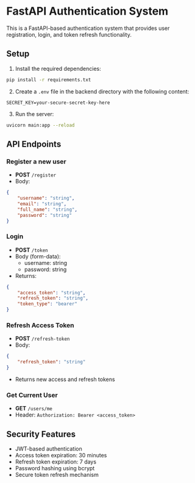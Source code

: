 # FastAPI Authentication System

This is a FastAPI-based authentication system that provides user registration, login, and token refresh functionality.

## Setup

1. Install the required dependencies:
```bash
pip install -r requirements.txt
```

2. Create a `.env` file in the backend directory with the following content:
```
SECRET_KEY=your-secure-secret-key-here
```

3. Run the server:
```bash
uvicorn main:app --reload
```

## API Endpoints

### Register a new user
- **POST** `/register`
- Body:
```json
{
    "username": "string",
    "email": "string",
    "full_name": "string",
    "password": "string"
}
```

### Login
- **POST** `/token`
- Body (form-data):
  - username: string
  - password: string
- Returns:
```json
{
    "access_token": "string",
    "refresh_token": "string",
    "token_type": "bearer"
}
```

### Refresh Access Token
- **POST** `/refresh-token`
- Body:
```json
{
    "refresh_token": "string"
}
```
- Returns new access and refresh tokens

### Get Current User
- **GET** `/users/me`
- Header: `Authorization: Bearer <access_token>`

## Security Features

- JWT-based authentication
- Access token expiration: 30 minutes
- Refresh token expiration: 7 days
- Password hashing using bcrypt
- Secure token refresh mechanism 